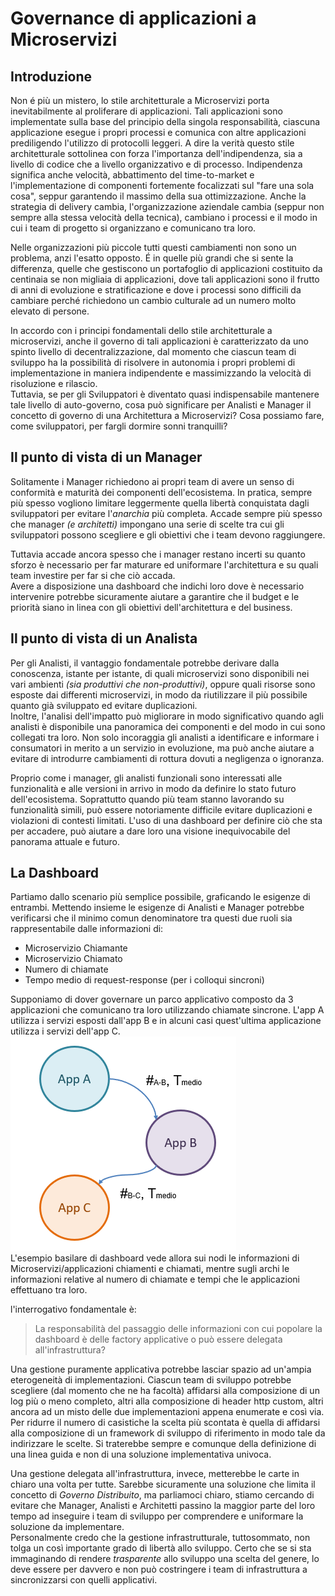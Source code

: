 ﻿# Governance di applicazioni a Microservizi
## Introduzione
Non é più un mistero, lo stile architetturale a Microservizi porta inevitabilmente al proliferare di applicazioni.
Tali applicazioni sono implementate sulla base del principio della singola responsabilità, ciascuna applicazione esegue i propri processi e comunica con altre applicazioni prediligendo l'utilizzo di protocolli leggeri.
A dire la verità questo stile architetturale sottolinea con forza l'importanza dell'indipendenza, sia a livello di codice che a livello organizzativo e di processo.
Indipendenza significa anche velocità, abbattimento del time-to-market e l'implementazione di componenti fortemente focalizzati sul "fare una sola cosa", seppur garantendo il massimo della sua ottimizzazione.
Anche la strategia di delivery cambia, l'organizzazione aziendale cambia (seppur non sempre alla stessa velocità della tecnica), cambiano i processi e il modo in cui i team di progetto si organizzano e comunicano tra loro.  
  
Nelle organizzazioni più piccole tutti questi cambiamenti non sono un problema, anzi l'esatto opposto.
É in quelle più grandi che si sente la differenza, quelle che gestiscono un portafoglio di applicazioni costituito da centinaia se non migliaia di applicazioni, dove tali applicazioni sono il frutto di anni di evoluzione e stratificazione e dove i processi sono difficili da cambiare perché richiedono un cambio culturale ad un numero molto elevato di persone.  

In accordo con i principi fondamentali dello stile architetturale a microservizi, anche il governo di tali applicazioni è caratterizzato da uno spinto livello di decentralizzazione, dal momento che ciascun team di sviluppo ha la possibilità di risolvere in autonomia i propri problemi di implementazione in maniera indipendente e massimizzando la velocità di risoluzione e rilascio.  
Tuttavia, se per gli Sviluppatori è diventato quasi indispensabile mantenere tale livello di auto-governo, cosa può significare per Analisti e Manager il concetto di governo di una Architettura a Microservizi? Cosa possiamo fare, come sviluppatori, per fargli dormire sonni tranquilli?  

## Il punto di vista di un Manager
Solitamente i Manager richiedono ai propri team di  avere un senso di conformità e maturità dei componenti dell'ecosistema. In pratica, sempre più spesso vogliono limitare leggermente quella libertà conquistata dagli sviluppatori per evitare l'*anarchia* più completa. Accade sempre più spesso che manager *(e architetti)* impongano una serie di scelte tra cui gli sviluppatori possono scegliere e gli obiettivi che i team devono raggiungere. 
  
Tuttavia accade ancora spesso che i manager restano incerti su quanto sforzo è necessario per far maturare ed uniformare l'architettura e su quali team investire per far si che ciò accada.  
Avere a disposizione una dashboard che indichi loro dove è necessario intervenire potrebbe sicuramente aiutare a garantire che il budget e le priorità siano in linea con gli obiettivi dell'architettura e del business.  

## Il punto di vista di un Analista
Per gli Analisti, il vantaggio fondamentale potrebbe derivare dalla conoscenza, istante per istante, di quali microservizi sono disponibili nei vari ambienti *(sia produttivi che non-produttivi)*, oppure quali risorse sono esposte dai differenti microservizi, in modo da riutilizzare il più possibile quanto già sviluppato ed evitare duplicazioni.  
Inoltre, l'analisi dell'impatto può migliorare in modo significativo quando agli analisti è disponibile una panoramica dei componenti e del modo in cui sono collegati tra loro. Non solo incoraggia gli analisti a identificare e informare i consumatori in merito a un servizio in evoluzione, ma può anche aiutare a evitare di introdurre cambiamenti di rottura dovuti a negligenza o ignoranza.  
  
Proprio come i manager, gli analisti funzionali sono interessati alle funzionalità e alle versioni in arrivo in modo da definire lo stato futuro dell'ecosistema. Soprattutto quando più team stanno lavorando su funzionalità simili, può essere notoriamente difficile evitare duplicazioni e violazioni di contesti limitati. L'uso di una dashboard per definire ciò che sta per accadere, può aiutare a dare loro una visione inequivocabile del panorama attuale e futuro.  

## La Dashboard
Partiamo dallo scenario più semplice possibile, graficando le esigenze di entrambi. 
Mettendo insieme le esigenze di Analisti e Manager potrebbe verificarsi che il minimo comun denominatore tra questi due ruoli sia rappresentabile dalle informazioni di:
- Microservizio Chiamante
- Microservizio Chiamato
- Numero di chiamate
- Tempo medio di request-response (per i colloqui sincroni)  
 
Supponiamo di dover governare un parco applicativo composto da 3 applicazioni che comunicano tra loro utilizzando chiamate sincrone. L'app A utilizza i servizi esposti dall'app B e in alcuni casi quest'ultima applicazione utilizza i servizi dell'app C.  
![esempio dashboard](/img/dashboard_example_sync.PNG)  
L'esempio basilare di dashboard vede allora sui nodi le informazioni di Microservizi/applicazioni chiamenti e chiamati, mentre sugli archi le informazioni relative al numero di chiamate e tempi che le applicazioni effettuano tra loro.  
  
l'interrogativo fondamentale è:
> La responsabilità del passaggio delle informazioni con cui popolare la dashboard è delle factory applicative o può essere delegata all'infrastruttura?
  
Una gestione puramente applicativa potrebbe lasciar spazio ad un'ampia eterogeneità di implementazioni. Ciascun team di sviluppo potrebbe scegliere (dal momento che ne ha facoltà) affidarsi alla composizione di un log più o meno completo, altri alla composizione di header http custom, altri ancora ad un misto delle due implementazioni appena enumerate e così via.  
Per ridurre il numero di casistiche la scelta più scontata è quella di affidarsi alla composizione di un framework di sviluppo di riferimento in modo tale da indirizzare le scelte.
Si traterebbe sempre e comunque della definizione di una linea guida e non di una soluzione implementativa univoca.  
  
Una gestione delegata all'infrastruttura, invece, metterebbe le carte in chiaro una volta per tutte. Sarebbe sicuramente una soluzione che limita il concetto di *Governo Distribuito*, ma parliamoci chiaro, stiamo cercando di evitare che Manager, Analisti e Architetti passino la maggior parte del loro tempo ad inseguire i team di sviluppo per comprendere e uniformare la soluzione da implementare.  
Personalmente credo che la gestione infrastrutturale, tuttosommato, non tolga un così importante grado di libertà allo sviluppo. Certo che se si sta immaginando di rendere *trasparente* allo sviluppo una scelta del genere, lo deve essere per davvero e non può costringere i team di infrastruttura a sincronizzarsi con quelli applicativi.  


